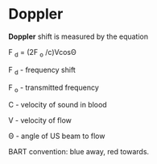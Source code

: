 # Doppler

**Doppler** shift is measured by the equation

F <sub>d</sub> = (2F <sub>o</sub> /c)VcosΘ

F <sub>d</sub> - frequency shift

F <sub>o</sub> - transmitted frequency

C - velocity of sound in blood

V - velocity of flow

Θ - angle of US beam to flow

BART convention: blue away, red towards.
